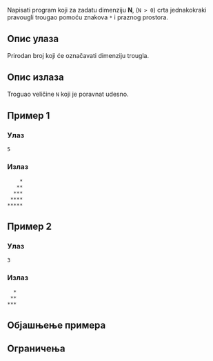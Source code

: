 Napisati program koji za zadatu dimenziju **N**, (`N > 0`)  crta jednakokraki pravougli trougao pomoću znakova `*` i praznog prostora.

## Опис улаза

Prirodan broj koji će označavati dimenziju trougla.

## Опис излаза

Troguao veličine `N` koji je poravnat udesno.


## Пример 1

### Улаз

~~~
5
~~~

### Излаз

~~~
    *
   **
  ***
 ****
*****
~~~

## Пример 2

### Улаз

~~~
3
~~~

### Излаз

~~~
  *
 **
***
~~~

## Објашњење примера



## Ограничења
